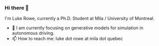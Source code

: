 ### Hi there 👋

I'm Luke Rowe, currently a Ph.D. Student at Mila / University of Montreal.

- 🔭 I am currently focusing on generative models for simulation in autonomous driving.
- 📫 How to reach me: luke dot rowe at mila dot quebec


